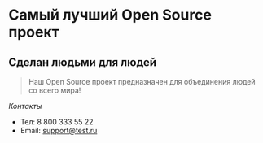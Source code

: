 # Самый лучший Open Source проект

## Сделан людьми для людей

> Наш Open Source проект предназначен для объединения людей со всего мира!

_Контакты_

* Тел: 8 800 333 55 22
* Email: support@test.ru
